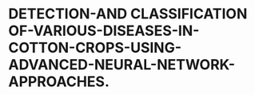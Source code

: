 # DETECTION-AND CLASSIFICATION OF-VARIOUS-DISEASES-IN-COTTON-CROPS-USING-ADVANCED-NEURAL-NETWORK-APPROACHES.
